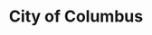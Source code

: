 ---
title: City of Columbus
state: Ohio
description: The data is supplied by the City of Columbus.
logo: https://upload.wikimedia.org/wikipedia/commons/thumb/5/5b/Seal_of_Columbus%2C_Ohio.svg/200px-Seal_of_Columbus%2C_Ohio.svg.png
---
